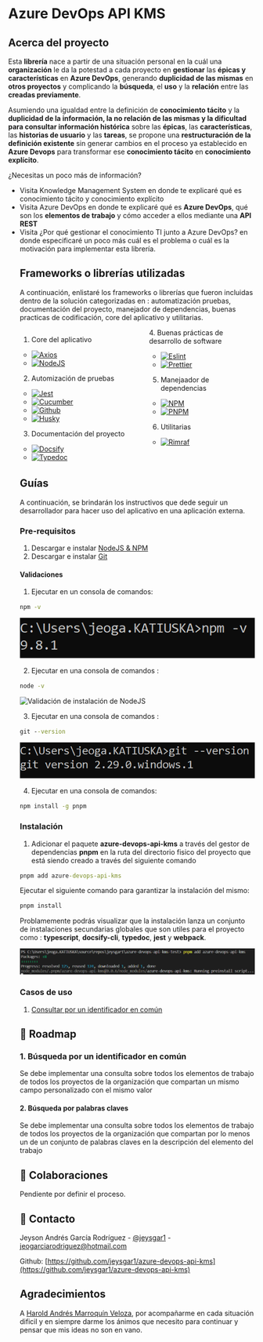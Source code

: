 <h1>Azure DevOps API KMS</h1>

<h2>Acerca del proyecto</h2> 

<p>
Esta <b>librería</b> nace a partir de una situación personal en la cuál una <b>organización</b> le da la potestad a cada proyecto en <b>gestionar</b> las <b>épicas y características</b> en <b>Azure DevOps</b>, generando <b>duplicidad de las mismas</b> en <b>otros proyectos</b> y complicando la <b>búsqueda</b>, el <b>uso</b> y la <b>relación</b> entre las <b>creadas previamente</b>.</p>

<p>
Asumiendo una igualdad entre la definición de <b>conocimiento tácito</b> y la <b>duplicidad de la información, la no relación de las mismas y la dificultad para consultar información histórica</b> sobre las <b>épicas</b>, las <b>características</b>, las <b>historias de usuario</b> y las <b>tareas</b>, se propone una <b>restructuración de la definición existente</b> sin generar cambios en el proceso ya establecido en <b>Azure Devops</b> para transformar ese <b>conocimiento tácito</b> en <b>conocimiento explícito</b>. 
</p>

<p>
¿Necesitas un poco más de información? 
<ul>
<li>Visita <a href="https://jeysgar1.github.io//#/./concepts/kms"></a>Knowledge Management System</a> en donde te explicaré qué es conocimiento tácito y conocimiento explícito</li>
<li>Visita <a href="https://jeysgar1.github.io/#/./concepts/azure"></a>Azure DevOps</a> en donde te explicaré qué es <b>Azure DevOps</b>, qué son los <b>elementos de trabajo</b> y cómo acceder a ellos mediante una <b>API REST</b></li>
<li>Visita <a href="https://jeysgar1.github.io/#/./app/problem"></a>¿Por qué gestionar el conocimiento TI junto a Azure DevOps?</a> en donde especificaré un poco más cuál es el problema o cuál es la motivación para implementar esta librería. </li>
</p>

<h2>Frameworks o librerías utilizadas</h2>

<p>
A continuación, enlistaré los frameworks o librerías que fueron incluidas dentro de la solución categorizadas en :  automatización pruebas,  documentación del proyecto, manejador de dependencias, buenas practicas de codificación,  core del aplicativo y utilitarias.</p>

[Axios]: https://img.shields.io/badge/AXIOS-blue?style=for-the-badge&logo=axios&logoColor=white&labelColor=333
[Axios-url]: https://axios-http.com/docs/intro

[Cucumber]: https://img.shields.io/badge/CUCUMBER-green?style=for-the-badge&logo=cucumber&logoColor=white&labelColor=black
[Cucumber-url]: https://www.npmjs.com/package/jest-cucumber

[Docsify]: https://img.shields.io/badge/DOCSIFY-green?style=for-the-badge&logo=docsify&logoColor=white&labelColor=black
[Docsify-url]: https://docsify.js.org/#/?id=docsify

[Eslint]: https://img.shields.io/badge/ESLINT-purple?style=for-the-badge&logo=eslint&logoColor=white&labelColor=black
[Eslint-url]: https://eslint.org/

[Github]: https://img.shields.io/badge/GITHUB-purple?style=for-the-badge&logo=github&logoColor=white&labelColor=black
[Github-url]: https://github.com/

[Husky]: https://img.shields.io/badge/HUSKY-333?style=for-the-badge&logo=nodedotjs&logoColor=black&labelColor=green
[Husky-url]: https://typicode.github.io/husky/

[Jest]: https://img.shields.io/badge/JEST-red?style=for-the-badge&logo=jest&logoColor=white&labelColor=black
[Jest-url]: https://jestjs.io/

[Node.js]: https://img.shields.io/badge/Node.JS-333?style=for-the-badge&logo=nodedotjs&logoColor=black&labelColor=green
[Node-url]: https://nodejs.org/es


[NPM]: https://img.shields.io/badge/NPM-333?style=for-the-badge&logo=npm&logoColor=black&labelColor=green
[NPM-url]: https://www.npmjs.com/
[PNPM]: https://img.shields.io/badge/PNPM-333?style=for-the-badge&logo=pnpm&logoColor=black&labelColor=yellow
[PNPM-url]: https://pnpm.io/es/motivation

[Prettier]: https://img.shields.io/badge/PRETTIER-black?style=for-the-badge&logo=prettier&logoColor=white&labelColor=black
[Prettier-url]: https://prettier.io/

[Rimraf]: https://img.shields.io/badge/RIMRAF-green?style=for-the-badge&logo=nodedotjs&logoColor=white&labelColor=black
[Rimraf-url]: https://www.npmjs.com/package/rimraf

[Typedoc]: https://img.shields.io/badge/TYPEDOC-333?style=for-the-badge&logo=nodedotjs&logoColor=white&labelColor=black
[Typedoc-url]: https://typedoc.org/

<div style="width:100%; display:inline-block">
<div style="float:left;width:45%">

1. Core del aplicativo

* [![Axios][Axios]][Axios-url]
* [![NodeJS][Node.js]][Node-url]

2. Automización de pruebas 

* [![Jest][Jest]][Jest-url]
* [![Cucumber][Cucumber]][Cucumber-url]
* [![Github][Github]][Github-url]
* [![Husky][Husky]][Husky-url]

3. Documentación del proyecto 

* [![Docsify][Docsify]][Docsify-url]
* [![Typedoc][Typedoc]][Typedoc-url]
</div>

<div style="float:right;width:45%">
4. Buenas prácticas de desarrollo de software 

* [![Eslint][Eslint]][Eslint-url]
* [![Prettier][Prettier]][Prettier-url]

5. Manejaador de dependencias 

* [![NPM][NPM]][NPM-url]
* [![PNPM][PNPM]][PNPM-url]

6. Utilitarias

* [![Rimraf][Rimraf]][Rimraf-url]

</div>
</div>

<h2>Guías</h2>

<p>
A continuación, se brindarán los instructivos que dede seguir un desarrollador para hacer uso del aplicativo en una aplicación externa. 
</p> 

<h3>Pre-requisitos</h3>

1. Descargar e instalar <a href="https://nodejs.org/en/download">NodeJS & NPM</a> 
2. Descargar e instalar <a href="https://git-scm.com/downloads">Git</a>

<h4>Validaciones</h4>

1. Ejecutar en un consola de comandos:

```cmd
npm -v
```
![Validación de instalación de NPM](./_media/installnpm.png)

2. Ejecutar en una consola de comandos :

```cmd
node -v
```

![Validación de instalación de NodeJS](./media/installnode.png)

3. Ejecutar en una consola de comandos :

```cmd
git --version
```
![Validación de instalación de Git](./_media/installgit.png)

4. Ejecutar en una consola de comandos:

```cmd
npm install -g pnpm
```

<h3>Instalación</h3>

1. Adicionar el paquete <b>azure-devops-api-kms</b> a través del gestor de dependencias <b>pnpm</b> en la ruta del directorio fisico del proyecto que está siendo creado a través del siguiente comando

```cmd
pnpm add azure-devops-api-kms
```

Ejecutar el siguiente comando para garantizar la instalación del mismo:

```cmd
pnpm install
```

Problamemente podrás visualizar que la instalación lanza un conjunto de instalaciones secundarias globales que son utiles para el proyecto como : <b>typescript</b>, <b>docsify-cli</b>, <b>typedoc</b>, <b>jest</b> y <b>webpack</b>. 

![Instalación de paquetes globales](./_media/installglobals.png)

<h3>Casos de uso</h3>

1. <a href="">Consultar por un identificador en común</a>

<h2>🚧 Roadmap</h2>

<h3>1. Búsqueda por un identificador en común</h3>
<p>Se debe implementar una consulta sobre todos los elementos de trabajo de todos los proyectos de la organización que compartan un mismo campo personalizado con el mismo valor</p>

<h4>2. Búsqueda por palabras claves</h4>
<p>Se debe implementar una consulta sobre todos los elementos de trabajo de todos los proyectos de la organización que compartan por lo menos un de un conjunto de palabras claves en la descripción del elemento del trabajo</p> 

<h2>🤝 Colaboraciones</h2>

Pendiente por definir el proceso. 

<!-- CONTACT -->
<h2>📝 Contacto</h2>

Jeyson Andrés García Rodríguez - [@jeysgar1](https://www.linkedin.com/in/jeissongarcia) - jeogarciarodriguez@hotmail.com

Github: [https://github.com/jeysgar1/azure-devops-api-kms](https://github.com/jeysgar1/azure-devops-api-kms)

<!-- ACKNOWLEDGEMENTS -->
<h2>Agradecimientos</h2>

A [Harold Andrés Marroquín Veloza](https://www.linkedin.com/in/harold-marroquin-b5964a250/), por acompañarme en cada situación dificil y en siempre darme los ánimos que necesito para continuar y pensar que mis ideas no son en vano. 
